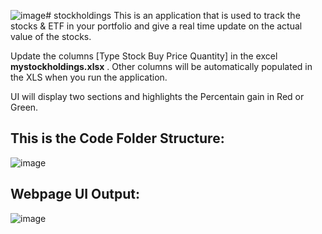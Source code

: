 ![image](https://github.com/user-attachments/assets/46a3dc15-e70d-4019-9047-a09033cd635d)# stockholdings
This is an application that is used to track the stocks & ETF in your portfolio and give a real time update on the actual value of the stocks. 


Update the columns [Type	Stock	Buy Price	Quantity] in the excel **mystockholdings.xlsx** . Other columns will be automatically populated in the XLS when you run the application. 

UI will display two sections and highlights the Percentain gain in Red or Green.

## This is the Code Folder Structure:
![image](https://github.com/user-attachments/assets/96dadd8b-77c3-4594-953b-be494816939d)


## Webpage UI Output:
![image](https://github.com/user-attachments/assets/2e060d54-24d8-4850-828a-e46fd2ca408a)
